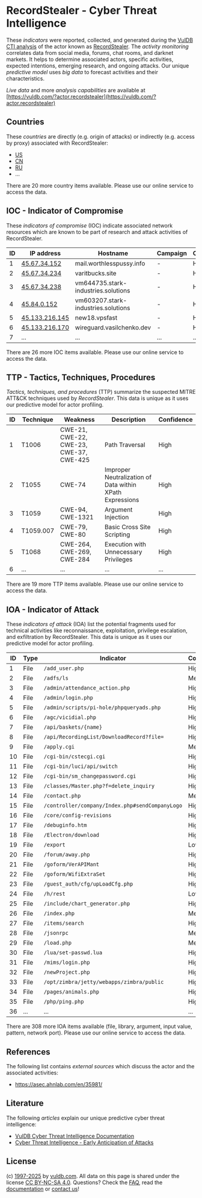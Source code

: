 # RecordStealer - Cyber Threat Intelligence

These _indicators_ were reported, collected, and generated during the [VulDB CTI analysis](https://vuldb.com/?kb.cti) of the actor known as [RecordStealer](https://vuldb.com/?actor.recordstealer). The _activity monitoring_ correlates data from social media, forums, chat rooms, and darknet markets. It helps to determine associated actors, specific activities, expected intentions, emerging research, and ongoing attacks. Our unique _predictive model_ uses _big data_ to forecast activities and their characteristics.

_Live data_ and more _analysis capabilities_ are available at [https://vuldb.com/?actor.recordstealer](https://vuldb.com/?actor.recordstealer)

## Countries

These _countries_ are directly (e.g. origin of attacks) or indirectly (e.g. access by proxy) associated with RecordStealer:

* [US](https://vuldb.com/?country.us)
* [CN](https://vuldb.com/?country.cn)
* [RU](https://vuldb.com/?country.ru)
* ...

There are 20 more country items available. Please use our online service to access the data.

## IOC - Indicator of Compromise

These _indicators of compromise_ (IOC) indicate associated network resources which are known to be part of research and attack activities of RecordStealer.

ID | IP address | Hostname | Campaign | Confidence
-- | ---------- | -------- | -------- | ----------
1 | [45.67.34.152](https://vuldb.com/?ip.45.67.34.152) | mail.worthlesspussy.info | - | High
2 | [45.67.34.234](https://vuldb.com/?ip.45.67.34.234) | varitbucks.site | - | High
3 | [45.67.34.238](https://vuldb.com/?ip.45.67.34.238) | vm644735.stark-industries.solutions | - | High
4 | [45.84.0.152](https://vuldb.com/?ip.45.84.0.152) | vm603207.stark-industries.solutions | - | High
5 | [45.133.216.145](https://vuldb.com/?ip.45.133.216.145) | new18.vpsfast | - | High
6 | [45.133.216.170](https://vuldb.com/?ip.45.133.216.170) | wireguard.vasilchenko.dev | - | High
7 | ... | ... | ... | ...

There are 26 more IOC items available. Please use our online service to access the data.

## TTP - Tactics, Techniques, Procedures

_Tactics, techniques, and procedures_ (TTP) summarize the suspected MITRE ATT&CK techniques used by _RecordStealer_. This data is unique as it uses our predictive model for actor profiling.

ID | Technique | Weakness | Description | Confidence
-- | --------- | -------- | ----------- | ----------
1 | T1006 | CWE-21, CWE-22, CWE-23, CWE-37, CWE-425 | Path Traversal | High
2 | T1055 | CWE-74 | Improper Neutralization of Data within XPath Expressions | High
3 | T1059 | CWE-94, CWE-1321 | Argument Injection | High
4 | T1059.007 | CWE-79, CWE-80 | Basic Cross Site Scripting | High
5 | T1068 | CWE-264, CWE-269, CWE-284 | Execution with Unnecessary Privileges | High
6 | ... | ... | ... | ...

There are 19 more TTP items available. Please use our online service to access the data.

## IOA - Indicator of Attack

These _indicators of attack_ (IOA) list the potential fragments used for technical activities like reconnaissance, exploitation, privilege escalation, and exfiltration by RecordStealer. This data is unique as it uses our predictive model for actor profiling.

ID | Type | Indicator | Confidence
-- | ---- | --------- | ----------
1 | File | `/add_user.php` | High
2 | File | `/adfs/ls` | Medium
3 | File | `/admin/attendance_action.php` | High
4 | File | `/admin/login.php` | High
5 | File | `/admin/scripts/pi-hole/phpqueryads.php` | High
6 | File | `/agc/vicidial.php` | High
7 | File | `/api/baskets/{name}` | High
8 | File | `/api/RecordingList/DownloadRecord?file=` | High
9 | File | `/apply.cgi` | Medium
10 | File | `/cgi-bin/cstecgi.cgi` | High
11 | File | `/cgi-bin/luci/api/switch` | High
12 | File | `/cgi-bin/sm_changepassword.cgi` | High
13 | File | `/classes/Master.php?f=delete_inquiry` | High
14 | File | `/contact.php` | Medium
15 | File | `/controller/company/Index.php#sendCompanyLogo` | High
16 | File | `/core/config-revisions` | High
17 | File | `/debuginfo.htm` | High
18 | File | `/Electron/download` | High
19 | File | `/export` | Low
20 | File | `/forum/away.php` | High
21 | File | `/goform/VerAPIMant` | High
22 | File | `/goform/WifiExtraSet` | High
23 | File | `/guest_auth/cfg/upLoadCfg.php` | High
24 | File | `/h/rest` | Low
25 | File | `/include/chart_generator.php` | High
26 | File | `/index.php` | Medium
27 | File | `/items/search` | High
28 | File | `/jsonrpc` | Medium
29 | File | `/load.php` | Medium
30 | File | `/lua/set-passwd.lua` | High
31 | File | `/mims/login.php` | High
32 | File | `/newProject.php` | High
33 | File | `/opt/zimbra/jetty/webapps/zimbra/public` | High
34 | File | `/pages/animals.php` | High
35 | File | `/php/ping.php` | High
36 | ... | ... | ...

There are 308 more IOA items available (file, library, argument, input value, pattern, network port). Please use our online service to access the data.

## References

The following list contains _external sources_ which discuss the actor and the associated activities:

* https://asec.ahnlab.com/en/35981/

## Literature

The following _articles_ explain our unique predictive cyber threat intelligence:

* [VulDB Cyber Threat Intelligence Documentation](https://vuldb.com/?kb.cti)
* [Cyber Threat Intelligence - Early Anticipation of Attacks](https://www.scip.ch/en/?labs.20201022)

## License

(c) [1997-2025](https://vuldb.com/?kb.changelog) by [vuldb.com](https://vuldb.com/?kb.about). All data on this page is shared under the license [CC BY-NC-SA 4.0](https://creativecommons.org/licenses/by-nc-sa/4.0/). Questions? Check the [FAQ](https://vuldb.com/?kb.faq), read the [documentation](https://vuldb.com/?kb) or [contact us](https://vuldb.com/?contact)!

